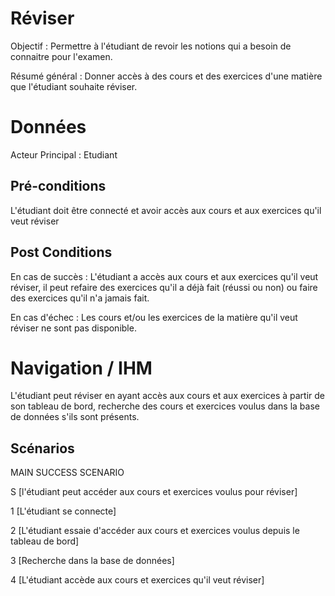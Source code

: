 ﻿
# Réviser
Objectif : Permettre à l'étudiant de revoir les notions qui a besoin de connaitre pour l'examen.

Résumé général : Donner accès à des cours et des exercices d'une matière que l'étudiant souhaite réviser.


# Données

Acteur Principal : Etudiant



## Pré-conditions

L'étudiant doit être connecté et avoir accès aux cours et aux exercices qu'il veut réviser


## Post Conditions

En cas de succès : L'étudiant a accès aux cours et aux exercices qu'il veut réviser, il peut refaire des 
exercices qu'il a déjà fait (réussi ou non) ou faire des exercices qu'il n'a jamais fait.

En cas d'échec : Les cours et/ou les exercices de la matière qu'il veut réviser ne sont pas disponible.


# Navigation / IHM 

L'étudiant peut réviser en ayant accès aux cours et aux exercices à partir de son tableau de bord, recherche 
des cours et exercices voulus dans la base de données s'ils sont présents.


## Scénarios

MAIN SUCCESS SCENARIO

S	[l'étudiant peut accéder aux cours et exercices voulus pour réviser]

1	[L'étudiant se connecte]

2	[L'étudiant essaie d'accéder aux cours et exercices voulus depuis le tableau de bord]

3	[Recherche dans la base de données]

4	[L'étudiant accède aux cours et exercices qu'il veut réviser]



<!--- 
Author : Raphael
Validator :  
-->
